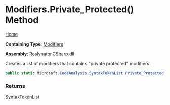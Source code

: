 # Modifiers\.Private\_Protected\(\) Method

[Home](../../../../README.md)

**Containing Type**: [Modifiers](../README.md)

**Assembly**: Roslynator\.CSharp\.dll

  
Creates a list of modifiers that contains "private protected" modifiers\.

```csharp
public static Microsoft.CodeAnalysis.SyntaxTokenList Private_Protected()
```

### Returns

[SyntaxTokenList](https://docs.microsoft.com/en-us/dotnet/api/microsoft.codeanalysis.syntaxtokenlist)

